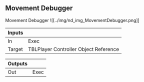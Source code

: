 ## Movement Debugger
Movement Debugger
![[../img/nd_img_MovementDebugger.png]]

|Inputs||
|--|--|
| In | Exec |
| Target | TBLPlayer Controller Object Reference |

|Outputs||
|--|--|
| Out | Exec |
